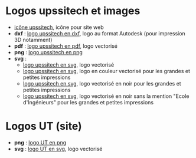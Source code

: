 # Logos upssitech et images
* [icône upssitech](favicon.png), icône pour site web
* **dxf** : [logo upssitech en dxf](logoUpssitech.dxf), logo au format Autodesk (pour impression 3D notamment)
* **pdf** : [logo upssitech en pdf](logoUpssitech.pdf), logo vectorisé
* **png** : [logo upssitech en png](logoUpssitech.png)
* **svg** :
  * [logo upssitech en svg](logoUpssitech.svg), logo vectorisé
  * [logo upssitech en svg](logoUpssitech2.svg), logo en couleur vectorisé pour les grandes et petites impressions
  * [logo upssitech en svg](logoUpssitech_plein.svg), logo vectorisé en noir pour les grandes et petites impressions
  * [logo upssitech en svg](logoUpssitech_plein_sans_EI.svg), logo vectorisé en noir sans la mention "Ecole d'Ingénieurs" pour les grandes et petites impressions

# Logos UT (site)
* **png** : [logo UT en png](logo-UT-site.png)
* **svg** : [logo UT en svg](logo-UT-site.svg), logo vectorisé
